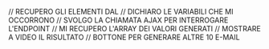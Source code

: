 // RECUPERO GLI ELEMENTI DAL 
// DICHIARO LE VARIABILI CHE MI OCCORRONO
// SVOLGO LA CHIAMATA AJAX PER INTERROGARE L'ENDPOINT 
// MI RECUPERO L'ARRAY DEI VALORI GENERATI 
// MOSTRARE A VIDEO IL RISULTATO
// BOTTONE PER GENERARE ALTRE 10 E-MAIL